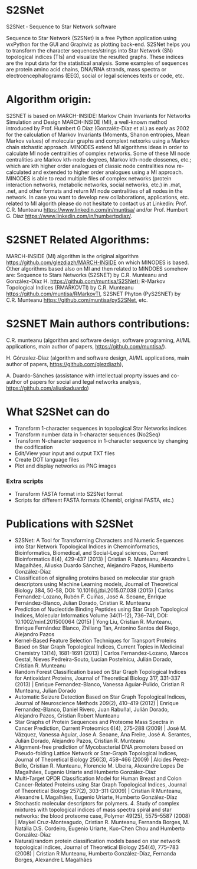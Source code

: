 # S2SNet
S2SNet ‐ Sequence to Star Network software

Sequence to Star Network (S2SNet) is a free Python application using wxPython for the GUI and Graphviz as plotting back-end. S2SNet helps you to transform the character sequences/strings into Star Network (SN) topological indices (TIs) and visualize the resulted graphs. These indices are the input data for the statistical analysis. Some examples of sequences are protein amino acid chains, DNA/RNA strands, mass spectra or electroencephalograms (EEG), social or legal sciences texts or code, etc.

# Algorithm origin:

S2SNET is based on MARCH-INSIDE: Markov Chain Invariants for Networks Simulation and Design MARCH-INSIDE (MI), a well-known method introduced by Prof. Humbert G Díaz (Gonzaléz-Díaz et al.) as early as 2002 for the calculation of Markov Invariants (Moments, Shanon entropies, Mean Markov values) of molecular graphs and complext netxorks using a Markov chain stchastic approach. MINODES extend MI algorithms ideas in order to calculate MI node centralities of complex networks. Some of these MI node centralities are Markov kth-node degrees, Markov kth-node clossenes, etc.; which are kth higher order analogues of classic node centralities now re-calculated and extended to higher order analogues using a MI approach. MINODES is able to read multiple files of complex networks (protein interaction networks, metabolic networks, social networks, etc.) in .mat, .net, and other formats and return MI node centralities of all nodes in the network. In case you want to develop new collaborations, applications, etc. related to MI algorith please do not hesitate to contact us at Linkedin: Prof. C.R. Munteanu https://www.linkedin.com/in/muntisa/ and/or Prof. Humbert G. Díaz https://www.linkedin.com/in/humbertgdiaz/.

# S2SNET Related Algorithms:

MARCH-INSIDE (MI) algorithm is the original algorithm https://github.com/glezdiazh/MARCH-INSIDE on which MINODES is based. Other algorithms based also on MI and then related to MINDOES somehow are: Sequence to Stars Networks (S2SNET) by C.R. Munteanu and González-Díaz H. https://github.com/muntisa/S2SNet); R-Markov Topological Indices (RMARKOVTI) by C.R. Munteanu https://github.com/muntisa/RMarkovTI, S2SNET Phyton (PyS2SNET) by C.R. Munteanu https://github.com/muntisa/pyS2SNet, etc.

# S2SNET Main authors contributions:

C.R. munteanu (algorithm and software design, software programing, AI/ML applications, main author of papers, https://github.com/muntisa/).

H. Gónzalez-Díaz (algorithm and software design, AI/ML applications, main author of papers, https://github.com/glezdiazh),

A. Duardo-Sánches (assistance with intellectual proprty issues and co-author of papers for social and legal networks analysis, https://github.com/aliuskaduardo)

# What S2SNet can do

* Transform 1-character sequences in topological Star Networks indices
* Transform number data in 1-character sequences (No2Seq)
* Transform N-character sequence in 1-character sequence by changing the codification
* Edit/View your input and output TXT files
* Create DOT language files
* Plot and display networks as PNG images

### Extra scripts

* Transform FASTA format into S2SNet format
* Scripts for different FASTA formats (Chembl, original FASTA, etc.)

# Publications with S2SNet

* S2SNet: A Tool for Transforming Characters and Numeric Sequences into Star Network Topological Indices in Chemoinformatics, Bioinformatics, Biomedical, and Social-Legal sciences, Current Bioinformatics 8(4), 429-437 (2013) | Cristian R. Munteanu, Alexandre L Magalhães, Aliuska Duardo Sánchez, Alejandro Pazos, Humberto González-Díaz
* Classification of signaling proteins based on molecular star graph descriptors using Machine Learning models, Journal of Theoretical Biology 384, 50-58, DOI: 10.1016/j.jtbi.2015.07.038 (2015) | Carlos Fernandez-Lozano, Rubén F. Cuiñas, José A. Seoane, Enrique Fernández-Blanco, Julian Dorado, Cristian R. Munteanu
* Prediction of Nucleotide Binding Peptides using Star Graph Topological Indices, Molecular Informatics Volume 34(11-12), 736–741, DOI: 10.1002/minf.201500064 (2015) | Yong Liu, Cristian R. Munteanu, Enrique Fernández Blanco, Zhiliang Tan, Antonino Santos del Riego, Alejandro Pazos
* Kernel-Based Feature Selection Techniques for Transport Proteins Based on Star Graph Topological Indices, Current Topics in Medicinal Chemistry 13(14), 1681-1691 (2013) | Carlos Fernandez-Lozano, Marcos Gestal, Nieves Pedreira-Souto, Lucian Postelnicu, Julián Dorado, Cristian R. Munteanu
* Random Forest Classification based on Star Graph Topological Indices for Antioxidant Proteins, Journal of Theoretical Biology 317, 331-337 (2013) | Enrique Fernandez-Blanco, Vanessa Aguiar-Pulido, Cristian R Munteanu, Julian Dorado
* Automatic Seizure Detection Based on Star Graph Topological Indices,  Journal of Neuroscience Methods 209(2), 410–419 (2012) | Enrique Fernandez-Blanco, Daniel Rivero, Juan Rabuñal, Julián Dorado, Alejandro Pazos, Cristian Robert Munteanu
* Star Graphs of Protein Sequences and Proteome Mass Spectra in Cancer Prediction, Current Proteomics 6(4), 275-288 (2009) | José M. Vázquez, Vanessa Aguiar, Jose A. Seoane, Ana Freire, José A. Serantes, Julián Dorado, Alejandro Pazos, Cristian R. Munteanu
* Alignment-free prediction of Mycobacterial DNA promoters based on Pseudo-folding Lattice Network or Star-Graph Topological Indices, Journal of Theoretical Biology 256(3), 458–466 (2009) | Alcides Perez-Bello, Cristian R. Munteanu, Florencio M. Ubeira, Alexandre Lopes De Magalhães, Eugenio Uriarte and Humberto González-Díaz
* Multi-Target QPDR Classification Model for Human Breast and Colon Cancer-Related Proteins using Star Graph Topological Indices, Journal of Theoretical Biology 257(2), 303–311 (2009) | Cristian R Munteanu, Alexandre L Magalhães, Eugenio Uriarte,  Humberto González-Díaz
* Stochastic molecular descriptors for polymers. 4. Study of complex mixtures with topological indices of mass spectra spiral and star networks: the blood proteome case, Polymer 49(25),  5575–5587 (2008) | Maykel Cruz-Monteagudo, Cristian R. Munteanu, Fernanda Borges, M. Natália D.S. Cordeiro, Eugenio Uriarte, Kuo-Chen Chou and Humberto González-Díaz
* Natural/random protein classification models based on star network topological indices, Journal of Theoretical Biology 254(4), 775–783 (2008) | Cristian R Munteanu, Humberto González-Díaz, Fernanda Borges, Alexandre L Magalhães

